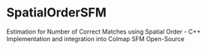 # SpatialOrderSFM
Estimation for Number of Correct Matches using Spatial Order - C++ Implementation and integration into Colmap SFM Open-Source
